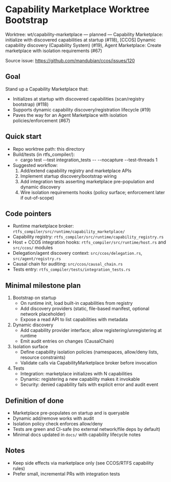 # Capability Marketplace Worktree Bootstrap

Worktree: wt/capability-marketplace — planned — Capability Marketplace: initialize with discovered capabilities at startup (#118), [CCOS] Dynamic capability discovery (Capability System) (#19), Agent Marketplace: Create marketplace with isolation requirements (#67)

Source issue: https://github.com/mandubian/ccos/issues/120

## Goal
Stand up a Capability Marketplace that:
- Initializes at startup with discovered capabilities (scan/registry bootstrap) (#118)
- Supports dynamic capability discovery/registration lifecycle (#19)
- Paves the way for an Agent Marketplace with isolation policies/enforcement (#67)

## Quick start
- Repo worktree path: this directory
- Build/tests (in rtfs_compiler/):
  - cargo test --test integration_tests -- --nocapture --test-threads 1
- Suggested workflow:
  1) Add/extend capability registry and marketplace APIs
  2) Implement startup discovery/bootstrap wiring
  3) Add integration tests asserting marketplace pre-population and dynamic discovery
  4) Wire isolation requirements hooks (policy surface; enforcement later if out-of-scope)

## Code pointers
- Runtime marketplace broker: `rtfs_compiler/src/runtime/capability_marketplace/`
- Capability registry: `rtfs_compiler/src/runtime/capability_registry.rs`
- Host + CCOS integration hooks: `rtfs_compiler/src/runtime/host.rs` and `src/ccos/` modules
- Delegation/agent discovery context: `src/ccos/delegation.rs`, `src/agent/registry.rs`
- Causal chain for auditing: `src/ccos/causal_chain.rs`
- Tests entry: `rtfs_compiler/tests/integration_tests.rs`

## Minimal milestone plan
1) Bootstrap on startup
   - On runtime init, load built-in capabilities from registry
   - Add discovery providers (static, file-based manifest, optional network placeholder)
   - Expose a read API to list capabilities with metadata
2) Dynamic discovery
   - Add capability provider interface; allow registering/unregistering at runtime
   - Emit audit entries on changes (CausalChain)
3) Isolation surface
   - Define capability isolation policies (namespaces, allow/deny lists, resource constraints)
   - Validate calls via CapabilityMarketplace broker before invocation
4) Tests
   - Integration: marketplace initializes with N capabilities
   - Dynamic: registering a new capability makes it invokable
   - Security: denied capability fails with explicit error and audit event

## Definition of done
- Marketplace pre-populates on startup and is queryable
- Dynamic add/remove works with audit
- Isolation policy check enforces allow/deny
- Tests are green and CI-safe (no external network/file deps by default)
- Minimal docs updated in `docs/` with capability lifecycle notes

## Notes
- Keep side effects via marketplace only (see CCOS/RTFS capability rules)
- Prefer small, incremental PRs with integration tests
